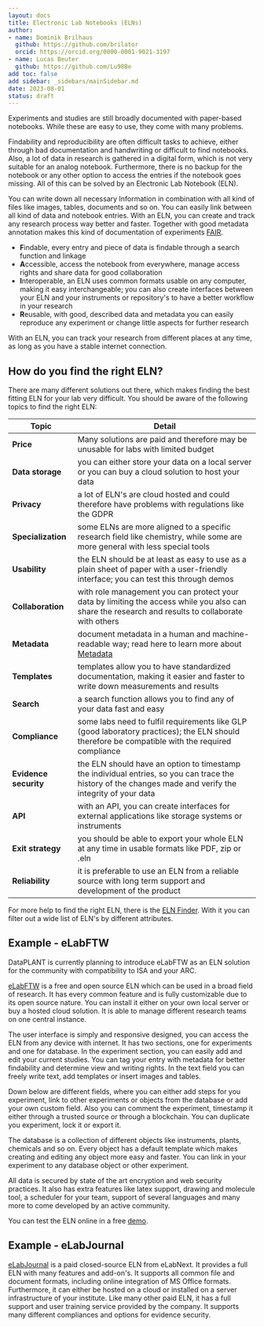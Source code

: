```yaml
---
layout: docs
title: Electronic Lab Notebooks (ELNs)
author:
- name: Dominik Brilhaus
  github: https://github.com/brilator
  orcid: https://orcid.org/0000-0001-9021-3197
- name: Lucas Beuter
  github: https://github.com/Lu98Be
add toc: false
add sidebar: _sidebars/mainSidebar.md
date: 2023-08-01
status: draft
---
```


Experiments and studies are still broadly documented with paper-based notebooks.
While these are easy to use, they come with many problems.

Findability and reproducibility are often difficult tasks to achieve, either through bad documentation and handwriting or difficult to find notebooks. Also, a lot of data in research is gathered in a digital form, which is not very suitable for an analog notebook.
Furthermore, there is no backup for the notebook or any other option to access the entries if the notebook goes missing.
All of this can be solved by an Electronic Lab Notebook (ELN).
<!--One of the most crucial is the problem of findability and reproducibility. If you want to look up or reproduce an experiment done years ago, you will have to look through old, maybe even difficult to find notebooks. And even then, there might be the possibility to have missing information or bad handwriting. Overall, this approach is not fitting with the FAIR-Principles. -->
 You can write down all necessary Information in combination with all kind of files like images, tables, documents and so on.
 You can easily link between all kind of data and notebook entries. With an ELN, you can create and track any research process way better and faster.
Together with good metadata annotation makes this kind of documentation of experiments [FAIR][knowledge-fair].
- **F**indable, every entry and piece of data is findable through a search function and linkage
- **A**ccessible, access the notebook from everywhere, manage access rights and share data for good collaboration
- **I**nteroperable, an ELN uses common formats usable on any computer, making it easy interchangeable; you can also create interfaces between your ELN and your instruments or repository's to have a better workflow in your research
- **R**eusable, with good, described data and metadata you can easily reproduce any experiment or change little aspects for further research

With an ELN, you can track your research from different places at any time, as long as you have a stable internet connection. 


## How do you find the right ELN?

There are many different solutions out there, which makes finding the best fitting ELN for your lab very difficult. You should be aware of the following topics to find the right ELN:

Topic | Detail
---|-----------------
**Price** | Many solutions are paid and therefore may be unusable for labs with limited budget
**Data storage** | you can either store your data on a local server or you can buy a cloud solution to host your data
**Privacy** | a lot of ELN's are cloud hosted and could therefore have problems with regulations like the GDPR 
**Specialization** | some ELNs are more aligned to a specific research field like chemistry, while some are more general with less special tools
**Usability** | the ELN should be at least as easy to use as a plain sheet of paper with a user-friendly interface; you can test this through demos
**Collaboration** | with role management you can protect your data by limiting the access while you also can share the research and results to collaborate with others
**Metadata** | document metadata in a human and machine-readable way; read here to learn more about [Metadata][knowledge-mets]
**Templates** | templates allow you to have standardized documentation, making it easier and faster to write down measurements and results
**Search** | a search function allows you to find any of your data fast and easy
**Compliance** | some labs need to fulfil requirements like GLP (good laboratory practices); the ELN should therefore be compatible with the required compliance
**Evidence security** | the ELN should have an option to timestamp the individual entries, so you can trace the history of the changes made and verify the integrity of your data
**API** | with an API, you can create interfaces for external applications like storage systems or instruments
**Exit strategy** | you should be able to export your whole ELN at any time in usable formats like PDF, zip or .eln
**Reliability** | it is preferable to use an ELN from a reliable source with long term support and development of the product

<!-- 
        Listed in an unlisted list, instead of a table

- **Price**: Many solutions are paid and therefore may be unusable for labs with limited budget
- **Data storage**: you can either store your data on a local server or you can buy a cloud solution to host your data
- **Specialization**: some ELNs are more aligned to a specific research field like chemistry, while some are more general with less special tools
- **Usability**: the ELN should be at least as easy to use as a plain sheet of paper with a user-friendly interface; you can test this through demos
- **Collaboration**: with role management you can protect your data by limiting the access while you also can share the research and results to collaborate with others
- **Metadata**: document metadata in a human and machine-readable way; read here to learn more about [Metadata][knowledge-mets]
- **Templates**: templates allow you to have standardized documentation, making it easier and faster to write down measurements and results
- **Search**: a search function allows you to find any of your data fast and easy
- **Compliance**: some labs need to fulfil requirements like GLP (good laboratory practices); the ELN should therefore be compatible with the required compliance
- **Evidence security**: the ELN should have an option to timestamp the individual entries, so you can trace the history of the changes made and verify the integrity of your data
- **API**: with an API, you can create interfaces for external applications like storage systems or instruments
- **Exit strategy**: you should be able to export your whole ELN at any time in usable formats like PDF, zip or .eln
- **Reliability**: it is preferable to use an ELN from a reliable source with long term support and development of the product
-->

For more help to find the right ELN, there is the [ELN Finder][web-elnfinder]. With it you can filter out a wide list of ELN's by different attributes.



## Example - eLabFTW <!--with LISTER-->

DataPLANT is currently planning to introduce eLabFTW as an ELN solution for the community with compatibility to ISA and your ARC.

[eLabFTW][web-elabftw] is a free and open source ELN which can be used in a broad field of research.
It has every common feature and is fully customizable due to its open source nature.
You can install it either on your own local server or buy a hosted cloud solution.
It is able to manage different research teams on one central instance.

The user interface is simply and responsive designed, you can access the ELN from any device with internet.
It has two sections, one for experiments and one for database.
In the experiment section, you can easily add and edit your current studies. 
You can tag your entry with metadata for better findability and determine view and writing rights.
In the text field you can freely write text, add templates or insert images and tables.

Down below are different fields, where you can either add steps for you experiment, link to other experiments or objects from the database or add your own custom field.
Also you can comment the experiment, timestamp it either through a trusted source or through a blockchain. 
You can duplicate you experiment, lock it or export it.

The database is a collection of different objects like instruments, plants, chemicals and so on.
Every object has a default template which makes creating and editing any object more easy and faster.
You can link in your experiment to any database object or other experiment.

All data is secured by state of the art encryption and web security practices.
It also has extra features like latex support, drawing and molecule tool, a scheduler for your team, support of several languages and many more to come developed by an active community. 

You can test the ELN online in a free [demo][web-elabdemo].

<!--
### LISTER
LISTER is a tool made with python to make eLabFTW compatible with the ISA model.
The tool takes the entries of an experiment plus the attached database entries to create an Excel file containing all the necessary metadata as defined in the ISA standard.
It also comes with its own markup language to annotate metadata.

With eLabFTW and LISTER you can use all the features of a good ELN, and you can afterwards store your data on your ARC with the help of LISTER.

There is also a [demo][web-listerdemo] for eLabFTW available, with experiments documented in the LISTER markup language. <!-- NOTE: the demo currently has a certificate problem and could therefore create problems accessing it 
-->
## Example - eLabJournal

[eLabJournal][web-elabjournal] is a paid closed-source ELN from eLabNext. It provides a full ELN with many features and add-on's.
It supports all common file and document formats, including online integration of MS Office formats.
Furthermore, it can either be hosted on a cloud or installed on a server infrastructure of your institute.
Like many other paid ELN, it has a full support and user training service provided by the company.
It supports many different compliances and options for evidence security.

<!-- TODO -->




<!-- This guide was inspired by the [guide][web-nfdi4chem] made by the nfdi4chem consortia. -->



<!-- References -->
[knowledge-fair]: ../fundamentals/FairDataPrinciples.html "Article about FAIR Principles"
[knowledge-mets]: ../fundamentals/Metadata.html "Article about Metadata"
[web-elabftw]: https://www.elabftw.net/ "Homepage of eLabFTW"
[web-elabdemo]: https://demo.elabftw.net/ "Demo of eLabFTW"
[web-listerdemo]: https://elabftw.pharm.hhu.de/ "Demo of eLabFTW with LISTER"
[web-elnfinder]: https://eln-finder.ulb.tu-darmstadt.de/home "ELN Finder"
[web-elabjournal]: https://www.elabnext.com/products/elabjournal/ "Homepage of eLabJournal"
[web-nfdi4chem]: https://knowledgebase.nfdi4chem.de/knowledge_base/docs/eln/ "ELN Guide made by nfdi4chem"